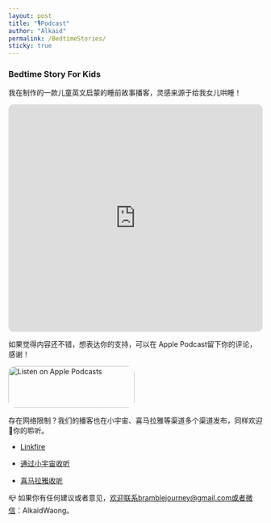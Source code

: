 ```yaml
---
layout: post
title: "🎙Podcast"
author: "Alkaid"
permalink: /BedtimeStories/
sticky: true
---
```


### Bedtime Story For Kids

我在制作的一款儿童英文启蒙的睡前故事播客，灵感来源于给我女儿哄睡！

<iframe id="embedPlayer" src="https://embed.podcasts.apple.com/us/podcast/bedtime-story/id1717719475?itsct=podcast_box_player&amp;itscg=30200&amp;ls=1&amp;theme=auto" height="450px" frameborder="0" sandbox="allow-forms allow-popups allow-same-origin allow-scripts allow-top-navigation-by-user-activation" allow="autoplay *; encrypted-media *; clipboard-write" style="width: 100%; max-width: 960px; overflow: hidden; border-radius: 10px; transform: translateZ(0px); animation: 2s 6 loading-indicator; background-color: rgb(228, 228, 228);"></iframe>

如果觉得内容还不错，想表达你的支持，可以在 Apple Podcast留下你的评论，感谢！ 

<a href="https://podcasts.apple.com/us/podcast/bedtime-story/id1717719475?itsct=podcast_box_badge&amp;itscg=30200&amp;ls=1" style="display: inline-block; overflow: hidden; border-radius: 13px; width: 250px; height: 83px;"><img src="https://tools.applemediaservices.com/api/badges/listen-on-apple-podcasts/badge/en-us?size=250x83&amp;releaseDate=1701690420" alt="Listen on Apple Podcasts" style="border-radius: 13px; width: 250px; height: 83px;"></a>

存在网络限制？我们的播客也在小宇宙、喜马拉雅等渠道多个渠道发布，同样欢迎👏你的聆听。

- [Linkfire](lnkfi.re/yx3zIl)

- [通过小宇宙收听](https://bedtimestories.podcast.xyz)

- [喜马拉雅收听](https://m.ximalaya.com/album/79263844?from=pc)

  

📪 如果你有任何建议或者意见，欢迎联系bramblejourney@gmail.com或者微信：AlkaidWaong。
